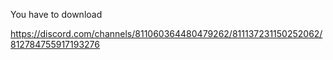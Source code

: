You have to download 


https://discord.com/channels/811060364480479262/811137231150252062/812784755917193276
